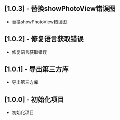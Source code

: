 ## [1.0.3] - 替换showPhotoView错误图

* 替换showPhotoView错误图
## [1.0.2] - 修复语言获取错误

* 修复语言获取错误
## [1.0.1] - 导出第三方库

* 导出第三方库
## [1.0.0] - 初始化项目

* 初始化项目